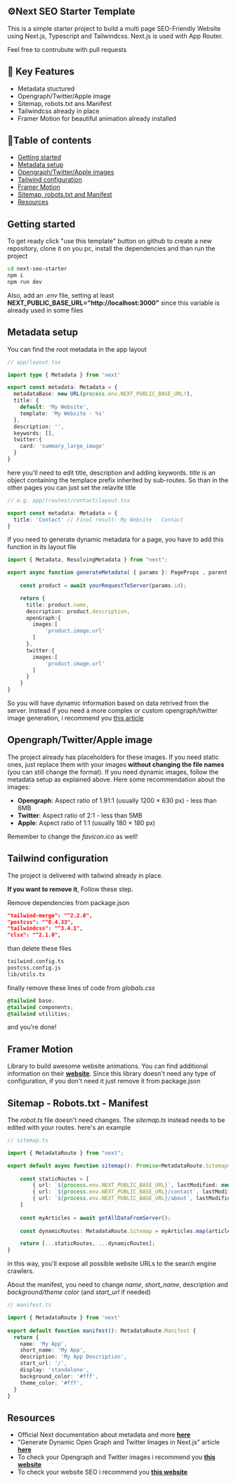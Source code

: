 ## ⚙️Next SEO Starter Template

This is a simple starter project to build a multi page SEO-Friendly Website using Next.js, Typescript and Tailwindcss. Next.js is used with App Router.

Feel free to contrubute with pull requests

## 🚀 Key Features
- Metadata stuctured 
- Opengraph/Twitter/Apple image
- Sitemap, robots.txt ans Manifest
- Tailwindcss already in place 
- Framer Motion for beautiful animation already installed


## 📕Table of contents
- [Getting started](#getting-started)
- [Metadata setup](#metadata-setup)
- [Opengraph/Twitter/Apple images](#opengraph/twitter/apple-image)
- [Tailwind configuration](#tailwind-configuration)
- [Framer Motion](#framer-motion)
- [Sitemap, robots.txt and Manifest](#sitemap---robots.txt---manifest)
- [Resources](#resources)

## Getting started
To get ready click "use this template" button on github to create a new repository, clone it on you pc, install the dependencies and than run the project
```bash
cd next-seo-starter
npm i
npm run dev
``` 
Also, add an _.env_ file, setting at least **NEXT_PUBLIC_BASE_URL="http://localhost:3000"** since this variable is already used in some files

## Metadata setup
You can find the root metadata in the app layout
```typescript
// app/layout.tsx

import type { Metadata } from 'next'

export const metadata: Metadata = {
  metadataBase: new URL(process.env.NEXT_PUBLIC_BASE_URL!),
  title: {
    default: 'My Website',
    template: 'My Website - %s'
  },
  description: '',
  keywords: [],
  twitter:{
    card: 'summary_large_image'
  }
}
```
here you'll need to edit title, description and adding keywords. _title_ is an object containing the templace prefix inherited by sub-routes. So than in the other pages you can just set the relavite title

```typescript
// e.g. app/(routes)/contact/layout.tsx

export const metadata: Metadata = {
  title: 'Contact' // Final result: My Website - Contact
}
```
If you need to generate dynamic metadata for a page, you have to add this function in its layout file
```typescript
import { Metadata, ResolvingMetadata } from "next";

export async function generateMetadata( { params }: PageProps , parent: ResolvingMetadata): Promise<Metadata> {
    
    const product = await yourRequestToServer(params.id);

    return {
      title: product.name,
      description: product.description,
      openGraph:{
        images:[
            'product.image.url'
        ]
      },
      twitter:{
        images:[
            'product.image.url'
        ]
      }
    }
}
```
So you will have dynamic information based on data retrived from the server. Instead if you need a more complex or custom opengraph/twitter image generation, i recommend you [this article](https://cruip.com/generate-dynamic-open-graph-and-twitter-images-in-next-js/)

## Opengraph/Twitter/Apple image
The project already has placeholders for these images. If you need static ones, just replace them with your images **without changing the file names** (you can still change the format). If you need dynamic images, follow the metadata setup as explained above. Here some recommendation about the images:

- **Opengraph**: Aspect ratio of 1.91:1 (usually 1200 × 630 px) - less than 8MB 
- **Twitter**: Aspect ratio of 2:1 - less than 5MB 
- **Apple**: Aspect ratio of 1:1 (usually 180 × 180 px)

Remember to change the _favicon.ico_ as well!

## Tailwind configuration
The project is delivered with tailwind already in place. 

**If you want to remove it**, Follow these step. 

Remove dependencies from package.json
  ```json
  "tailwind-merge": "^2.2.0",
  "postcss": "^8.4.33",
  "tailwindcss": "^3.4.1",
  "clsx": "^2.1.0",
```
than delete these files
  ```bash
  tailwind.config.ts
  postcss.config.js
  lib/utils.ts
```

finally remove these lines of code from _globals.css_
```css
@tailwind base;
@tailwind components;
@tailwind utilities;
```

and you're done!

## Framer Motion
Library to build awesome website animations. You can find additional information on their [**website**](https://www.framer.com/motion/). Since this library doesn't need any type of configuration, if you don't need it just remove it from package.json

## Sitemap - Robots.txt - Manifest 
The _robot.ts_ file doesn't need changes. The _sitemap.ts_ instead needs to be edited with your routes. here's an example
```typescript
// sitemap.ts

import { MetadataRoute } from "next";

export default async function sitemap(): Promise<MetadataRoute.Sitemap> {
    
    const staticRoutes = [
        { url: `${process.env.NEXT_PUBLIC_BASE_URL}`, lastModified: new Date(), priority: 1 },
        { url: `${process.env.NEXT_PUBLIC_BASE_URL}/contact`, lastModified: new Date() },
        { url: `${process.env.NEXT_PUBLIC_BASE_URL}/about`, lastModified: new Date() },
    ]
    
    const myArticles = await getAllDataFromServer();
    
    const dynamicRoutes: MetadataRoute.Sitemap = myArticles.map(article => ({ url : `${process.env.NEXT_PUBLIC_BASE_URL}/article/${article.name}`}) )

    return [...staticRoutes, ...dynamicRoutes];
}
```
in this way, you'll expose all possible website URLs to the search engine crawlers. 

About the manifest, you need to change _name_, _short_name_, description and _background/theme color_ (and _start_url_ if needed)
```typescript
// manifest.ts

import { MetadataRoute } from 'next'
 
export default function manifest(): MetadataRoute.Manifest {
  return {
    name: 'My App',
    short_name: 'My App',
    description: 'My App Description',
    start_url: '/',
    display: 'standalone',
    background_color: '#fff',
    theme_color: '#fff',
  }
}
```

## Resources
- Official Next documentation about metadata and more [**here**](https://nextjs.org/docs/app/api-reference/file-conventions/metadata/manifest)
- "Generate Dynamic Open Graph and Twitter Images in Next.js" article [**here**](https://cruip.com/generate-dynamic-open-graph-and-twitter-images-in-next-js/)
- To check your Opengraph and Twitter images i recommend you [**this website**](https://www.opengraph.xyz/)
- To check your website SEO i recommend you [**this website**](https://www.seotesteronline.com/)
